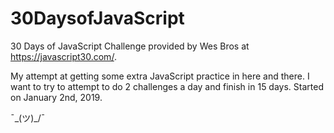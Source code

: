 # 30DaysofJavaScript
30 Days of JavaScript Challenge provided by Wes Bros at https://javascript30.com/.

My attempt at getting some extra JavaScript practice in here and there. I want to try to attempt to do 2 challenges a day and finish in 15 days. Started on January 2nd, 2019.

¯\_(ツ)_/¯
